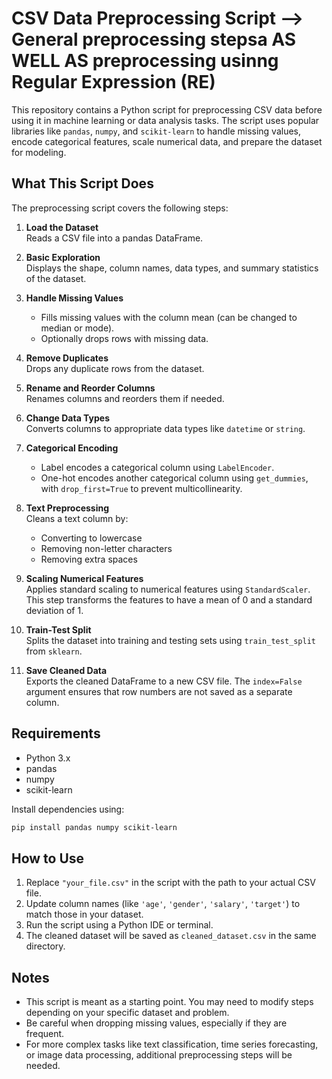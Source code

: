 # CSV Data Preprocessing Script --> General preprocessing stepsa AS WELL AS preprocessing usinng Regular Expression (RE)

This repository contains a Python script for preprocessing CSV data before using it in machine learning or data analysis tasks. The script uses popular libraries like `pandas`, `numpy`, and `scikit-learn` to handle missing values, encode categorical features, scale numerical data, and prepare the dataset for modeling.

## What This Script Does

The preprocessing script covers the following steps:

1. **Load the Dataset**  
   Reads a CSV file into a pandas DataFrame.

2. **Basic Exploration**  
   Displays the shape, column names, data types, and summary statistics of the dataset.

3. **Handle Missing Values**  
   - Fills missing values with the column mean (can be changed to median or mode).
   - Optionally drops rows with missing data.

4. **Remove Duplicates**  
   Drops any duplicate rows from the dataset.

5. **Rename and Reorder Columns**  
   Renames columns and reorders them if needed.

6. **Change Data Types**  
   Converts columns to appropriate data types like `datetime` or `string`.

7. **Categorical Encoding**  
   - Label encodes a categorical column using `LabelEncoder`.
   - One-hot encodes another categorical column using `get_dummies`, with `drop_first=True` to prevent multicollinearity.

8. **Text Preprocessing**  
   Cleans a text column by:
   - Converting to lowercase
   - Removing non-letter characters
   - Removing extra spaces

9. **Scaling Numerical Features**  
   Applies standard scaling to numerical features using `StandardScaler`. This step transforms the features to have a mean of 0 and a standard deviation of 1.

10. **Train-Test Split**  
    Splits the dataset into training and testing sets using `train_test_split` from `sklearn`.

11. **Save Cleaned Data**  
    Exports the cleaned DataFrame to a new CSV file. The `index=False` argument ensures that row numbers are not saved as a separate column.

## Requirements

- Python 3.x
- pandas
- numpy
- scikit-learn

Install dependencies using:

```bash
pip install pandas numpy scikit-learn
```

## How to Use

1. Replace `"your_file.csv"` in the script with the path to your actual CSV file.
2. Update column names (like `'age'`, `'gender'`, `'salary'`, `'target'`) to match those in your dataset.
3. Run the script using a Python IDE or terminal.
4. The cleaned dataset will be saved as `cleaned_dataset.csv` in the same directory.

## Notes

- This script is meant as a starting point. You may need to modify steps depending on your specific dataset and problem.
- Be careful when dropping missing values, especially if they are frequent.
- For more complex tasks like text classification, time series forecasting, or image data processing, additional preprocessing steps will be needed.

